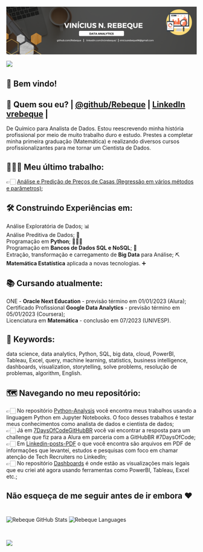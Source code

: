 ![alt text](https://github.com/Rebeque/LinkedIn-Posts-PDF/blob/main/3%20Banner%20Linkedin%20Data%20Analytics.png?raw=true)

![](https://komarev.com/ghpvc/?username=Rebeque&color=242424&style=plastic&label=VISITAS)

##   👋 Bem vindo! 

##   👀 Quem sou eu? | [@github/Rebeque](github.com/Rebeque) | [LinkedIn vrebeque](linkedin.com/in/vrebeque) |<br>
  De Químico para Analista de Dados. Estou reescrevendo minha história profissional por meio de muito trabalho duro e estudo. Prestes a completar minha primeira graduação (Matemática) e realizando diversos cursos profissionalizantes para me tornar um Cientista de Dados. <br>
  
##  👨🏻‍💻 Meu último trabalho: <br>
  👉🏻 <a href="https://github.com/Rebeque/Python-Analysis/blob/main/Pre%C3%A7o%20de%20Casas%20-%20T%C3%A9cnicas%20de%20Regress%C3%A3o%20Avan%C3%A7adas%20-%20Kaggle.ipynb">Análise e Predição de Preços de Casas (Regressão em vários métodos e parâmetros)</a>;<br>
  
##   🛠 Construindo Experiências em: <br>
  Análise Exploratória de Dados; 📊<br>
  Análise Preditiva de Dados; 🔎<br>
  Programação em **Python**; 👨🏻‍💻<br>
  Programação em **Bancos de Dados SQL e NoSQL**; 🎲<br>
  Extração, transformação e carregamento de **Big Data** para Análise; ⛏<br>
  **Matemática Estatística** aplicada a novas tecnologias. ➕<br>

##   📚 Cursando atualmente: <br>
  ONE - **Oracle Next Education** - previsão término em 01/01/2023 (Alura); <br>
  Certificado Profissional **Google Data Analytics** - previsão término em 05/01/2023 (Coursera); <br>
  Licenciatura em **Matemática** - conclusão em 07/2023 (UNIVESP).

##   🔑 Keywords: <br>
  data science, data analytics, Python, SQL, big data, cloud, PowerBI, Tableau, Excel, query, machine learning, statistics, business intelligence, dashboards, visualization, storytelling, solve problems, resolução de problemas, algorithm, English.
  
##   🗺 Navegando no meu repositório: <br>
  👉🏻 No repositório [Python-Analysis](https://github.com/Rebeque/Python-Analysis) você encontra meus trabalhos usando a linguagem Python em Jupyter Notebooks. O foco desses trabalhos é testar meus conhecimentos como analista de dados e cientista de dados; <br>
  👉🏻 Já em [7DaysOfCodeGitHubBR](https://github.com/Rebeque/7DaysOfCodeGitHubBR) você vai encontrar a resposta para um challenge que fiz para a Alura em parceria com a GitHubBR #7DaysOfCode; <br>
  👉🏻 Em [Linkedin-posts-PDF](https://github.com/Rebeque/LinkedIn-Posts-PDF) o que você encontra são arquivos em PDF de informações que levantei, estudos e pesquisas com foco em chamar atenção de Tech Recruiters no LinkedIn; <br>
  👉🏻 No repositório [Dashboards](https://github.com/Rebeque/Dashboards) é onde estão as visualizações mais legais que eu criei até agora usando ferramentas como PowerBI, Tableau, Excel etc.; <br> 
  
## Não esqueça de me seguir antes de ir embora ❤ <br><br>

<p float="left">
 <img width="49%" src="https://github-readme-stats.vercel.app/api?username=Rebeque&theme=darcula&show_icons=true" alt="Rebeque GitHub Stats" />
 <img width="49%" src="https://github-readme-stats.vercel.app/api/top-langs/?username=Rebeque&layout=compact&theme=darcula" alt="Rebeque Languages" />
</p><br>

![](https://hit.yhype.me/github/profile?user_id=41697963)



